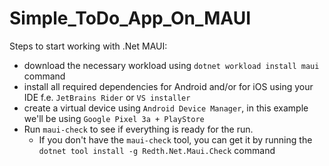 # Simple_ToDo_App_On_MAUI

Steps to start working with .Net MAUI:
- download the necessary workload using ```dotnet workload install maui``` command
- install all required dependencies for Android and/or for iOS using your IDE f.e. ```JetBrains Rider``` or ```VS installer```
- create a virtual device using ```Android Device Manager```, in this example we'll be using ```Google Pixel 3a + PlayStore```
- Run ```maui-check``` to see if everything is ready for the run.
  - If you don't have the ```maui-check``` tool, you can get it by running the ```dotnet tool install -g Redth.Net.Maui.Check``` command
